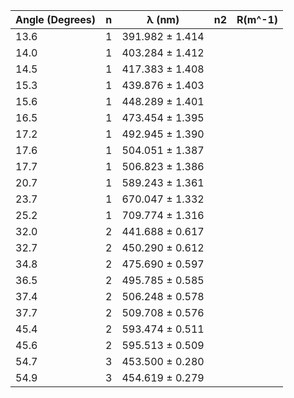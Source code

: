 | Angle (Degrees)	| n		| λ (nm)			| n2	| R(m^-1)				|
|-------------------|-------|-------------------|-------|-----------------------|
| 13.6				| 1		| 391.982 ± 1.414	| 		|						|
| 14.0				| 1		| 403.284 ± 1.412	| 		|						|
| 14.5				| 1		| 417.383 ± 1.408	|		|						|
| 15.3 				| 1		| 439.876 ± 1.403	|		|						|
| 15.6				| 1		| 448.289 ± 1.401	|		|						|
| 16.5				| 1		| 473.454 ± 1.395	|		|						|
| 17.2				| 1		| 492.945 ± 1.390	|		|						|
| 17.6				| 1		| 504.051 ± 1.387	|		|						|
| 17.7				| 1		| 506.823 ± 1.386	|		|						|
| 20.7				| 1		| 589.243 ± 1.361	|		|						|
| 23.7				| 1		| 670.047 ± 1.332	|		|						|
| 25.2				| 1		| 709.774 ± 1.316	|		|						|
| 32.0				| 2		| 441.688 ± 0.617	|		|						|
| 32.7				| 2		| 450.290 ± 0.612	|		|						|
| 34.8				| 2		| 475.690 ± 0.597	|		|						|
| 36.5				| 2		| 495.785 ± 0.585	|		|						|
| 37.4				| 2		| 506.248 ± 0.578	|		|						|
| 37.7				| 2		| 509.708 ± 0.576	|		|						|
| 45.4				| 2		| 593.474 ± 0.511	|		|						|
| 45.6				| 2		| 595.513 ± 0.509	|		|						|
| 54.7				| 3		| 453.500 ± 0.280	|		|						|
| 54.9				| 3		| 454.619 ± 0.279	|		|						|